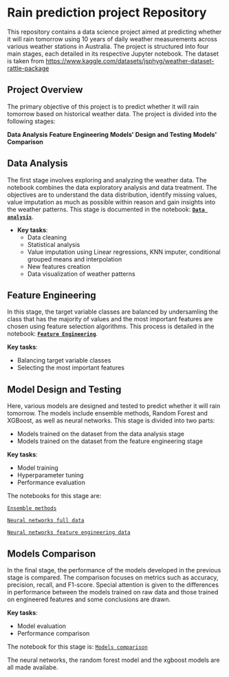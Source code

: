 
# Rain prediction project Repository
This repository contains a data science project aimed at predicting whether it will rain tomorrow using 10 years of daily weather measurements across various weather stations in Australia. The project is structured into four main stages, each detailed in its respective Jupyter notebook.
The dataset is taken from https://www.kaggle.com/datasets/jsphyg/weather-dataset-rattle-package 

## Project Overview
The primary objective of this project is to predict whether it will rain tomorrow based on historical weather data. The project is divided into the following stages:

**Data Analysis**
**Feature Engineering**
**Models' Design and Testing**
**Models' Comparison**

## Data Analysis
The first stage involves exploring and analyzing the weather data. The notebook combines the data exploratory analysis and data treatment. The objectives are to understand the data distribution, identify missing values, value imputation as much as possible within reason and gain insights into the weather patterns. This stage is documented in the notebook: **[`Data analysis`](https://github.com/antoniocreal/Rain-prediction-project/blob/main/Data%20Analysis.ipynb)**.

- **Key tasks**: 
   - Data cleaning
   - Statistical analysis
   - Value imputation using Linear regressions, KNN imputer, conditional grouped means and interpolation
   - New features creation
   - Data visualization of weather patterns
     
## Feature Engineering
In this stage, the target variable classes are balanced by undersamling the class that has the majority of values and the most important features are chosen using feature selection algorithms. This process is detailed in the notebook: **[`Feature Engineering`](https://github.com/antoniocreal/Rain-prediction-project/blob/main/Feature%20Engineering.ipynb)**.

**Key tasks**:
   - Balancing target variable classes
   - Selecting the most important features

## Model Design and Testing
Here, various models are designed and tested to predict whether it will rain tomorrow. The models include ensemble methods, Random Forest and XGBoost, as well as neural networks. This stage is divided into two parts:

 - Models trained on the dataset from the data analysis stage
 - Models trained on the dataset from the feature engineering stage

**Key tasks**:
  - Model training
  - Hyperparameter tuning
  - Performance evaluation

The notebooks for this stage are:

[`Ensemble methods`](https://github.com/antoniocreal/Rain-prediction-project/blob/main/Tree%20methods.ipynb)

[`Neural networks full data`](https://github.com/antoniocreal/Rain-prediction-project/blob/main/Neural%20networks%20full%20data.ipynb)

[`Neural networks feature engineering data`](https://github.com/antoniocreal/Rain-prediction-project/blob/main/Neural%20networks%20feature%20engineering%20data.ipynb)

## Models Comparison
In the final stage, the performance of the models developed in the previous stage is compared. The comparison focuses on metrics such as accuracy, precision, recall, and F1-score. Special attention is given to the differences in performance between the models trained on raw data and those trained on engineered features and some conclusions are drawn.

**Key tasks**:
  - Model evaluation
  - Performance comparison

The notebook for this stage is: 
[`Models comparison`](https://github.com/antoniocreal/Rain-prediction-project/blob/main/Models%20comparison.ipynb)

The neural networks, the random forest model and the xgboost models are all made availabe.
